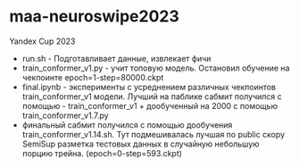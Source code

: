 # maa-neuroswipe2023
Yandex Cup 2023
* run.sh - Подготавливает данные, извлекает фичи 
* train_conformer_v1.py  - учит топовую модель. Остановил обучение на чекпоинте epoch=1-step=80000.ckpt
* final.ipynb - эксперименты с усреднением различных чекпоинтов train_conformer_v1 модели. Лучший на паблике сабмит получился с помощью - train_conformer_v1 + дообученный на 2000 с помощью train_conformer_v1.7.py
* финальный сабмит получился с помощью дообучения train_conformer_v1.14.sh. Тут подмешивалась лучшая по public скору SemiSup разметка тестовых данных в случайную небольшую порцию трейна. (epoch=0-step=593.ckpt)
